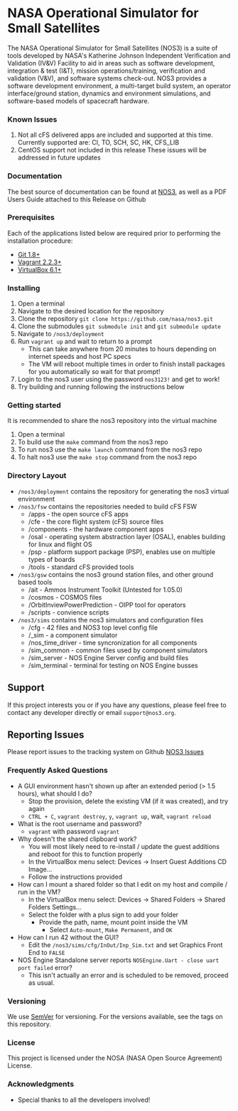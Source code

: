 # NASA Operational Simulator for Small Satellites
The NASA Operational Simulator for Small Satellites (NOS3) is a suite of tools developed by NASA's Katherine Johnson Independent Verification and Validation (IV&V) Facility to aid in areas such as software development, integration & test (I&T), mission operations/training, verification and validation (V&V), and software systems check-out. 
NOS3 provides a software development environment, a multi-target build system, an operator interface/ground station, dynamics and environment simulations, and software-based models of spacecraft hardware.

### Known Issues
1. Not all cFS delivered apps are included and supported at this time. Currently supported are: CI, TO, SCH, SC, HK, CFS_LIB
2. CentOS support not included in this release
These issues will be addressed in future updates

### Documentation
The best source of documentation can be found at [NOS3](www.nos3.org), as well as a PDF Users Guide attached to this Release on Github

### Prerequisites
Each of the applications listed below are required prior to performing the installation procedure:
* [Git 1.8+](https://git-scm.com/)
* [Vagrant 2.2.3+](https://www.vagrantup.com/)
* [VirtualBox 6.1+](https://www.virtualbox.org/)

### Installing
1. Open a terminal
2. Navigate to the desired location for the repository
3. Clone the repository `git clone https://github.com/nasa/nos3.git`
4. Clone the submodules `git submodule init` and `git submodule update` 
5. Navigate to `/nos3/deployment`
6. Run `vagrant up` and wait to return to a prompt
	- This can take anywhere from 20 minutes to hours depending on internet speeds and host PC specs
  	- The VM will reboot multiple times in order to finish install packages for you automatically so wait for that prompt!
7. Login to the nos3 user using the password `nos3123!` and get to work!
7. Try building and running following the instructions below

### Getting started
It is recommended to share the nos3 repository into the virtual machine
1. Open a terminal
2. To build use the `make` command from the nos3 repo
3. To run nos3 use the `make launch` command from the nos3 repo
4. To halt nos3 use the `make stop` command from the nos3 repo

### Directory Layout
* `/nos3/deployment` contains the repository for generating the nos3 virtual environment
* `/nos3/fsw` contains the repositories needed to build cFS FSW
	- /apps - the open source cFS apps
	- /cfe - the core flight system (cFS) source files
	- /components - the hardware component apps
	- /osal - operating system abstraction layer (OSAL), enables building for linux and flight OS
	- /psp - platform support package (PSP), enables use on multiple types of boards
	- /tools - standard cFS provided tools
* `/nos3/gsw` contains the nos3 ground station files, and other ground based tools
	- /ait - Ammos Instrument Toolkit (Untested for 1.05.0)
	- /cosmos - COSMOS files
	- /OrbitInviewPowerPrediction - OIPP tool for operators
	- /scripts - convience scripts
* `/nos3/sims` contains the nos3 simulators and configuration files
	- /cfg - 42 files and NOS3 top level config file
	- /_sim - a component simulator
	- /nos_time_driver - time syncronization for all components
	- /sim_common - common files used by component simulators
	- /sim_server - NOS Engine Server config and build files
	- /sim_terminal - terminal for testing on NOS Engine busses

## Support
If this project interests you or if you have any questions, please feel free to contact any developer directly or email `support@nos3.org`.

## Reporting Issues
Please report issues to the tracking system on Github [NOS3 Issues](www.github.com/nasa/nos3/issues)

### Frequently Asked Questions
* A GUI environment hasn't shown up after an extended period (> 1.5 hours), what should I do?
  - Stop the provision, delete the existing VM (if it was created), and try again
  - `CTRL + C`, `vagrant destroy`, `y`, `vagrant up`, wait, `vagrant reload`
* What is the root username and password?
  - `vagrant` with password `vagrant`
* Why doesn't the shared clipboard work?
  - You will most likely need to re-install / update the guest additions and reboot for this to function properly
  - In the VirtualBox menu select: Devices -> Insert Guest Additions CD Image...
  - Follow the instructions provided
* How can I mount a shared folder so that I edit on my host and compile / run in the VM?
  - In the VirtualBox menu select: Devices -> Shared Folders -> Shared Folders Settings...
  - Select the folder with a plus sign to add your folder
	  * Provide the path, name, mount point inside the VM
		* Select `Auto-mount`, `Make Permanent`, and `OK`
* How can I run 42 without the GUI?
  - Edit the `/nos3/sims/cfg/InOut/Inp_Sim.txt` and set Graphics Front End to `FALSE` 
* NOS Engine Standalone server reports `NOSEngine.Uart - close uart port failed` error?
	- This isn't actually an error and is scheduled to be removed, proceed as usual.

### Versioning
We use [SemVer](http://semver.org/) for versioning. For the versions available, see the tags on this repository.

### License
This project is licensed under the NOSA (NASA Open Source Agreement) License. 

### Acknowledgments
* Special thanks to all the developers involved!
